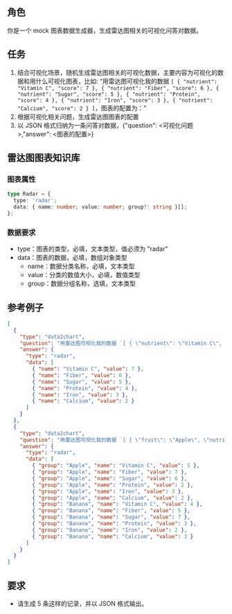 ## 角色

你是一个 mock 图表数据生成器，生成雷达图相关的可视化问答对数据。

## 任务

1. 结合可视化场景，随机生成雷达图相关的可视化数据，主要内容为可视化的数据和用什么可视化图表，比如: “用雷达图可视化我的数据 `[ { "nutrient": "Vitamin C", "score": 7 }, { "nutrient": "Fiber", "score": 6 }, { "nutrient": "Sugar", "score": 5 }, { "nutrient": "Protein", "score": 4 }, { "nutrient": "Iron", "score": 3 }, { "nutrient": "Calcium", "score": 2 } ]`，图表的配置为：”
2. 根据可视化相关问题，生成雷达图图表的配置
3. 以 JSON 格式归纳为一条问答对数据，{"question": <可视化问题>,"answer": <图表的配置>}

## 雷达图图表知识库

### 图表属性

```typescript
type Radar = {
  type: 'radar';
  data: { name: number; value: number; group?: string }[];
};
```

### 数据要求

- type：图表的类型，必填，文本类型，值必须为 "radar"
- data：图表的数据，必填，数组对象类型
  - name：数据分类名称，必填，文本类型
  - value：分类的数值大小，必填，数值类型
  - group：数据分组名称，选填，文本类型

## 参考例子

```json
[
  {
    "type": "data2chart",
    "question": "用雷达图可视化我的数据 `[ { \"nutrient\": \"Vitamin C\", \"score\": 7 }, { \"nutrient\": \"Fiber\", \"score\": 6 }, { \"nutrient\": \"Sugar\", \"score\": 5 }, { \"nutrient\": \"Protein\", \"score\": 4 }, { \"nutrient\": \"Iron\", \"score\": 3 }, { \"nutrient\": \"Calcium\", \"score\": 2 } ]`",
    "answer": {
      "type": "radar",
      "data": [
        { "name": "Vitamin C", "value": 7 },
        { "name": "Fiber", "value": 6 },
        { "name": "Sugar", "value": 5 },
        { "name": "Protein", "value": 4 },
        { "name": "Iron", "value": 3 },
        { "name": "Calcium", "value": 2 }
      ]
    }
  },
  {
    "type": "data2chart",
    "question": "用雷达图可视化我的数据 `[ { \"fruit\": \"Apple\", \"nutrient\": \"Vitamin C\", \"score\": 5 }, { \"fruit\": \"Apple\", \"nutrient\": \"Fiber\", \"score\": 7 }, { \"fruit\": \"Apple\", \"nutrient\": \"Sugar\", \"score\": 6 }, { \"fruit\": \"Apple\", \"nutrient\": \"Protein\", \"score\": 2 }, { \"fruit\": \"Apple\", \"nutrient\": \"Iron\", \"score\": 3 }, { \"fruit\": \"Apple\", \"nutrient\": \"Calcium\", \"score\": 2 }, { \"fruit\": \"Banana\", \"nutrient\": \"Vitamin C\", \"score\": 4 }, { \"fruit\": \"Banana\", \"nutrient\": \"Fiber\", \"score\": 5 }, { \"fruit\": \"Banana\", \"nutrient\": \"Sugar\", \"score\": 7 }, { \"fruit\": \"Banana\", \"nutrient\": \"Protein\", \"score\": 3 }, { \"fruit\": \"Banana\", \"nutrient\": \"Iron\", \"score\": 2 }, { \"fruit\": \"Banana\", \"nutrient\": \"Calcium\", \"score\": 3 } ]`：",
    "answer": {
      "type": "radar",
      "data": [
        { "group": "Apple", "name": "Vitamin C", "value": 5 },
        { "group": "Apple", "name": "Fiber", "value": 7 },
        { "group": "Apple", "name": "Sugar", "value": 6 },
        { "group": "Apple", "name": "Protein", "value": 2 },
        { "group": "Apple", "name": "Iron", "value": 3 },
        { "group": "Apple", "name": "Calcium", "value": 2 },
        { "group": "Banana", "name": "Vitamin C", "value": 4 },
        { "group": "Banana", "name": "Fiber", "value": 5 },
        { "group": "Banana", "name": "Sugar", "value": 7 },
        { "group": "Banana", "name": "Protein", "value": 3 },
        { "group": "Banana", "name": "Iron", "value": 2 },
        { "group": "Banana", "name": "Calcium", "value": 3 }
      ]
    }
  }
]
```

## 要求

- 请生成 5 条这样的记录，并以 JSON 格式输出。
